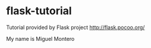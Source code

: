 # flask-tutorial
Tutorial provided by Flask project
http://flask.pocoo.org/

My name is Miguel Montero